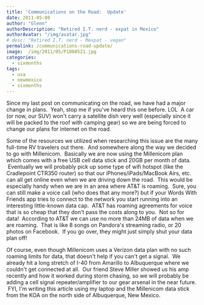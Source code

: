```yaml
---
title: 'Communications on the Road:  Update'
date: 2011-05-08
author: "Glenn"
authorDescription: "Retired I.T. nerd - expat in Mexico"
authorAvatar: "/img/avatar.jpg"
# desc: "Retired I.T. nerd - Mexpat - vegan"
permalink: /communications-road-update/
image:  /img/2011/05/P1080521.jpg
categories:
  - sixmonths
tags:
  - usa
  - newmexico
  - sixmonths
---
```

Since my last post on communicating on the road, we have had a major change in plans.  Yeah, stop me if you've heard this one before. LOL  A car (or now, our SUV) won't carry a satellite dish very well (especially since it will be packed to the roof with camping gear) so we are being forced to change our plans for internet on the road.

Some of the resources we utilized when researching this issue are the many full-time RV travelers out there.  And somewhere along the way we decided to go with Millenicom.  Basically we are now using the Millenicom plan which comes with a free USB cell data stick and 20GB per month of data.  Eventually we will probably pick up some type of wifi hotspot (like the Cradlepoint CTR350 router) so that our iPhones/iPads/MacBook Airs, etc. can all get online even when we are driving down the road.  This would be especially handy when we are in an area where AT&T is roaming.  Sure, you can still make a voice call (who does that any more?) but if your Words With Friends app tries to connect to the network you start running into an interesting little-known data cap.  AT&T has roaming agreements for voice that is so cheap that they don't pass the costs along to you.  Not so for data!  According to AT&T we can use no more than 24MB of data when we are roaming.  That is like 8 songs on Pandora's streaming radio, or 20 photos on Facebook.  If you go over, they might just simply shut your data plan off!

Of course, even though Millenicom uses a Verizon data plan with no such roaming limits for data, that doesn't help if you can't get a signal.  We already hit a long stretch of I-40 from Amarillo to Albuquerque where we couldn't get connected at all.  Our friend Steve Miller showed us his amp recently and how it worked during storm chasing, so we will probably be adding a cell signal repeater/amplifier to our gear arsenal in the near future.  FYI, I'm writing this article using my laptop and the Millenicom data stick from the KOA on the north side of Albuquerque, New Mexico.